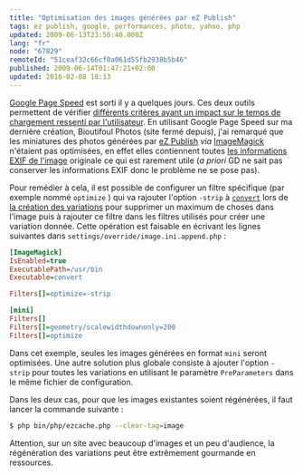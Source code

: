 ```yaml
---
title: "Optimisation des images générées par eZ Publish"
tags: ez publish, google, performances, photo, yahoo, php
updated: 2009-06-13T23:50:40.000Z
lang: "fr"
node: "67829"
remoteId: "51ceaf32c66cf0a061d55fb2938b5b46"
published: 2009-06-14T01:47:21+02:00
updated: 2016-02-08 18:13
---
```


[Google Page Speed](http://code.google.com/speed/page-speed/) est sorti il y a
quelques jours. Ces deux outils permettent de vérifier [différents critères
ayant un impact sur le temps de chargement ressenti par
l'utilisateur](/post/livre-high-performances-web-sites). En utilisant Google
Page Speed sur ma dernière création, Bioutifoul
Photos (site fermé depuis), j'ai remarqué que les miniatures des
photos générées par [eZ Publish](/tag/ez-publish) *via*
[ImageMagick](http://pwet.fr/man/linux/commandes/imagemagick) n'étaient pas
optimisées, en effet elles contiennent toutes [les informations <abbr
title="Exchangeable image file format">EXIF</abbr>  de
l'image](http://fr.wikipedia.org/wiki/EXIF) originale ce qui est rarement utile
(*a priori* GD ne sait pas conserver les informations EXIF donc le problème ne
se pose pas).


Pour remédier à cela, il est possible de configurer un filtre spécifique (par exemple nommé <code>optimize</code>
) qui va rajouter l'option <code>-strip</code>
 à <code>[convert](http://pwet.fr/man/linux/commandes/convert)</code>
 lors de [la création des
variations](http://ez.no/download/ez_publish/changelogs/ez_publish_3_3/new_image_system)
pour supprimer un maximum de choses dans l'image puis à rajouter ce filtre dans
les filtres utilisés pour créer une variation donnée. Cette opération est
faisable en écrivant les lignes suivantes dans
<code>settings/override/image.ini.append.php</code>&nbsp;:

``` ini
[ImageMagick]
IsEnabled=true
ExecutablePath=/usr/bin
Executable=convert

Filters[]=optimize=-strip

[mini]
Filters[]
Filters[]=geometry/scalewidthdownonly=200
Filters[]=optimize

```


Dans cet exemple, seules les images générées en format <code>mini</code>
 seront optimisées. Une autre solution plus globale consiste à ajouter l'option <code>-strip</code>
 pour toutes les variations en utilisant le paramètre <code>PreParameters</code>
 dans le même fichier de configuration.


Dans les deux cas, pour que les images existantes soient régénérées, il faut lancer la commande suivante :

``` bash
$ php bin/php/ezcache.php --clear-tag=image

```

Attention, sur un site avec beaucoup d'images et un peu d'audience, la régénération des variations peut être extrêmement gourmande en ressources.

